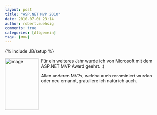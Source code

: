 ```yaml
---
layout: post
title: "ASP.NET MVP 2010"
date: 2010-07-01 23:14
author: robert.muehsig
comments: true
categories: [Allgemein]
tags: [MVP]
---
```

{% include JB/setup %}
<p><a href="{{BASE_PATH}}/assets/wp-images/image992.png"><img style="border-bottom: 0px; border-left: 0px; margin: 0px 10px 0px 0px; display: inline; border-top: 0px; border-right: 0px" title="image" border="0" alt="image" align="left" src="{{BASE_PATH}}/assets/wp-images/image_thumb176.png" width="107" height="167" /></a> </p>  <p>Für ein weiteres Jahr wurde ich von Microsoft mit dem ASP.NET MVP Award geehrt. :)</p>  <p>Allen anderen MVPs, welche auch renominiert wurden oder neu ernannt, gratuliere ich natürlich auch.</p>
